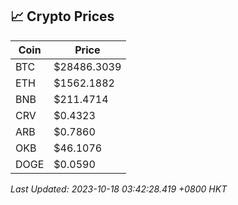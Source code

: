 ## 📈 Crypto Prices

| Coin | Price |
| ---- | ----- |
| BTC | $28486.3039 |
| ETH | $1562.1882 |
| BNB | $211.4714 |
| CRV | $0.4323 |
| ARB | $0.7860 |
| OKB | $46.1076 |
| DOGE | $0.0590 |

_Last Updated: 2023-10-18 03:42:28.419 +0800 HKT_